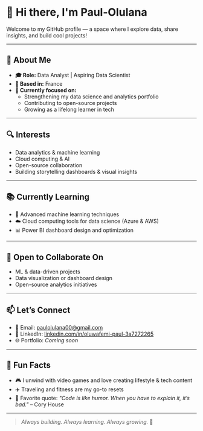 # 👋 Hi there, I'm Paul-Olulana

Welcome to my GitHub profile — a space where I explore data, share insights, and build cool projects!

---

## 💼 About Me
- **🎓 Role:** Data Analyst | Aspiring Data Scientist  
- **📍 Based in:** France  
- **🚀 Currently focused on:**
  - Strengthening my data science and analytics portfolio
  - Contributing to open-source projects
  - Growing as a lifelong learner in tech

---

## 🔍 Interests
- Data analytics & machine learning  
- Cloud computing & AI  
- Open-source collaboration  
- Building storytelling dashboards & visual insights

---

## 📚 Currently Learning
- 🧠 Advanced machine learning techniques  
- ☁️ Cloud computing tools for data science (Azure & AWS)  
- 📊 Power BI dashboard design and optimization  

---

## 🤝 Open to Collaborate On
- ML & data-driven projects  
- Data visualization or dashboard design  
- Open-source analytics initiatives  

---

## 📫 Let’s Connect
- 📧 Email: [paulolulana00@gmail.com](mailto:paulolulana00@gmail.com)  
- 💼 LinkedIn: [linkedin.com/in/oluwafemi-paul-3a7272265](https://www.linkedin.com/in/oluwafemi-paul-3a7272265/)  
- 🌐 Portfolio: *Coming soon*

---

## 🎉 Fun Facts
- 🎮 I unwind with video games and love creating lifestyle & tech content  
- ✈️ Traveling and fitness are my go-to resets  
- 💬 Favorite quote: _"Code is like humor. When you have to explain it, it’s bad."_ – Cory House

---

> *Always building. Always learning. Always growing.* 🔁
